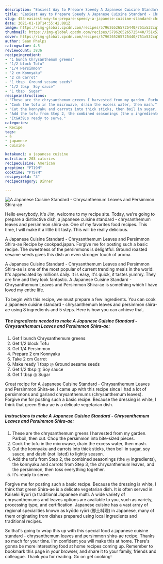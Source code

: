 ```yaml
---
description: "Easiest Way to Prepare Speedy A Japanese Cuisine Standard - Chrysanthemum Leaves and Persimmon Shira-ae"
title: "Easiest Way to Prepare Speedy A Japanese Cuisine Standard - Chrysanthemum Leaves and Persimmon Shira-ae"
slug: 453-easiest-way-to-prepare-speedy-a-japanese-cuisine-standard-chrysanthemum-leaves-and-persimmon-shira-ae
date: 2021-01-18T14:55:42.881Z
image: https://img-global.cpcdn.com/recipes/5796265265725440/751x532cq70/a-japanese-cuisine-standard-chrysanthemum-leaves-and-persimmon-shira-ae-recipe-main-photo.jpg
thumbnail: https://img-global.cpcdn.com/recipes/5796265265725440/751x532cq70/a-japanese-cuisine-standard-chrysanthemum-leaves-and-persimmon-shira-ae-recipe-main-photo.jpg
cover: https://img-global.cpcdn.com/recipes/5796265265725440/751x532cq70/a-japanese-cuisine-standard-chrysanthemum-leaves-and-persimmon-shira-ae-recipe-main-photo.jpg
author: Sean Phelps
ratingvalue: 4.5
reviewcount: 3836
recipeingredient:
- "1 bunch Chrysanthemum greens"
- "1/2 block Tofu"
- "1/4 Persimmon"
- "2 cm Konnyaku"
- "2 cm Carrot"
- "1 tbsp  Ground sesame seeds"
- "1/2 tbsp  Soy sauce"
- "1 tbsp  Sugar"
recipeinstructions:
- "These are the chrysanthemum greens I harvested from my garden. Parboil, then cut. Chop the persimmon into bite-sized pieces."
- "Cook the tofu in the microwave, drain the excess water, then mash."
- "Cut the konnyaku and carrots into thick sticks, then boil in sugar, soy sauce, and dashi (not listed) to lightly season."
- "Add the tofu from Step 2, the combined seasonings (the ◎ ingredients), the konnyaku and carrots from Step 3, the chrysanthemum leaves, and the persimmon, then toss everything together."
- "It&#39;s ready to serve."
categories:
- Recipe
tags:
- a
- japanese
- cuisine

katakunci: a japanese cuisine 
nutrition: 203 calories
recipecuisine: American
preptime: "PT19M"
cooktime: "PT57M"
recipeyield: "3"
recipecategory: Dinner

---
```



![A Japanese Cuisine Standard - Chrysanthemum Leaves and Persimmon Shira-ae](https://img-global.cpcdn.com/recipes/5796265265725440/751x532cq70/a-japanese-cuisine-standard-chrysanthemum-leaves-and-persimmon-shira-ae-recipe-main-photo.jpg)

Hello everybody, it's Jim, welcome to my recipe site. Today, we're going to prepare a distinctive dish, a japanese cuisine standard - chrysanthemum leaves and persimmon shira-ae. One of my favorites food recipes. This time, I will make it a little bit tasty. This will be really delicious.

A Japanese Cuisine Standard - Chrysanthemum Leaves and Persimmon Shira-ae Recipe by cookpad.japan. Forgive me for posting such a basic recipe. The sweetness of the persimmons is delightful. Ground roasted sesame seeds gives this dish an even stronger touch of aroma.

A Japanese Cuisine Standard - Chrysanthemum Leaves and Persimmon Shira-ae is one of the most popular of current trending meals in the world. It's appreciated by millions daily. It is easy, it's quick, it tastes yummy. They are fine and they look fantastic. A Japanese Cuisine Standard - Chrysanthemum Leaves and Persimmon Shira-ae is something which I have loved my entire life.


To begin with this recipe, we must prepare a few ingredients. You can cook a japanese cuisine standard - chrysanthemum leaves and persimmon shira-ae using 8 ingredients and 5 steps. Here is how you can achieve that.

<!--inarticleads1-->

##### The ingredients needed to make A Japanese Cuisine Standard - Chrysanthemum Leaves and Persimmon Shira-ae:

1. Get 1 bunch Chrysanthemum greens
1. Get 1/2 block Tofu
1. Get 1/4 Persimmon
1. Prepare 2 cm Konnyaku
1. Take 2 cm Carrot
1. Make ready 1 tbsp ◎ Ground sesame seeds
1. Get 1/2 tbsp ◎ Soy sauce
1. Get 1 tbsp ◎ Sugar


Great recipe for A Japanese Cuisine Standard - Chrysanthemum Leaves and Persimmon Shira-ae. I came up with this recipe since I had a lot of persimmons and garland chrysanthemums (chrysanthemum leaves). Forgive me for posting such a basic recipe. Because the dressing is white, I think that green Shira-ae is a delicate vegetarian dish. 

<!--inarticleads2-->

##### Instructions to make A Japanese Cuisine Standard - Chrysanthemum Leaves and Persimmon Shira-ae:

1. These are the chrysanthemum greens I harvested from my garden. Parboil, then cut. Chop the persimmon into bite-sized pieces.
1. Cook the tofu in the microwave, drain the excess water, then mash.
1. Cut the konnyaku and carrots into thick sticks, then boil in sugar, soy sauce, and dashi (not listed) to lightly season.
1. Add the tofu from Step 2, the combined seasonings (the ◎ ingredients), the konnyaku and carrots from Step 3, the chrysanthemum leaves, and the persimmon, then toss everything together.
1. It&#39;s ready to serve.


Forgive me for posting such a basic recipe. Because the dressing is white, I think that green Shira-ae is a delicate vegetarian dish. It is often served in Kaiseki Ryori (a traditional Japanese multi. A wide variety of chrysanthemums and leaves options are available to you, such as variety, processing type, and certification. Japanese cuisine has a vast array of regional specialities known as kyōdo ryōri (郷土料理) in Japanese, many of them originating from dishes prepared using local ingredients and traditional recipes. 

So that's going to wrap this up with this special food a japanese cuisine standard - chrysanthemum leaves and persimmon shira-ae recipe. Thanks so much for your time. I'm confident you will make this at home. There's gonna be more interesting food at home recipes coming up. Remember to bookmark this page in your browser, and share it to your family, friends and colleague. Thank you for reading. Go on get cooking!
